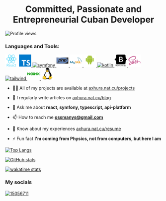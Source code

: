 <h1 align="center">Committed, Passionate and Entrepreneurial Cuban Developer</h1>

![Profile views](https://gpvc.arturio.dev/wonddark)

<h3 align="left">Languages and Tools:</h3>
<p>
<a href="https://reactjs.org/" target="_blank" rel="noreferrer"><img src="https://raw.githubusercontent.com/devicons/devicon/master/icons/react/react-original-wordmark.svg" alt="react" width="40" height="40"/></a>
<a href="https://www.typescriptlang.org/" target="_blank" rel="noreferrer"> <img src="https://raw.githubusercontent.com/devicons/devicon/master/icons/typescript/typescript-original.svg" alt="typescript" width="40" height="40"/> </a>
<a href="https://symfony.com" target="_blank" rel="noreferrer"> <img src="https://symfony.com/logos/symfony_black_03.svg" alt="symfony" width="40" height="40"/> </a>
<a href="https://www.php.net" target="_blank" rel="noreferrer"> <img src="https://raw.githubusercontent.com/devicons/devicon/master/icons/php/php-original.svg" alt="php" width="40" height="40"/> </a>
<a href="https://www.mysql.com/" target="_blank" rel="noreferrer"> <img src="https://raw.githubusercontent.com/devicons/devicon/master/icons/mysql/mysql-original-wordmark.svg" alt="mysql" width="40" height="40"/> </a>
<a href="https://developer.android.com" target="_blank" rel="noreferrer"> <img src="https://raw.githubusercontent.com/devicons/devicon/master/icons/android/android-original-wordmark.svg" alt="android" width="40" height="40"/> </a>
<a href="https://kotlinlang.org" target="_blank" rel="noreferrer"> <img src="https://www.vectorlogo.zone/logos/kotlinlang/kotlinlang-icon.svg" alt="kotlin" width="40" height="40"/> </a>
<a href="https://getbootstrap.com" target="_blank" rel="noreferrer"> <img src="https://raw.githubusercontent.com/devicons/devicon/master/icons/bootstrap/bootstrap-plain-wordmark.svg" alt="bootstrap" width="40" height="40"/> </a>
<a href="https://sass-lang.com" target="_blank" rel="noreferrer"> <img src="https://raw.githubusercontent.com/devicons/devicon/master/icons/sass/sass-original.svg" alt="sass" width="40" height="40"/> </a>
<a href="https://tailwindcss.com/" target="_blank" rel="noreferrer"> <img src="https://www.vectorlogo.zone/logos/tailwindcss/tailwindcss-icon.svg" alt="tailwind" width="40" height="40"/> </a>
<a href="https://www.nginx.com" target="_blank" rel="noreferrer"> <img src="https://raw.githubusercontent.com/devicons/devicon/master/icons/nginx/nginx-original.svg" alt="nginx" width="40" height="40"/> </a>
<a href="https://www.linux.org/" target="_blank" rel="noreferrer"> <img src="https://raw.githubusercontent.com/devicons/devicon/master/icons/linux/linux-original.svg" alt="linux" width="40" height="40"/> </a>
</p>

- 👨‍💻 All of my projects are available
  at [axhura.nat.cu/projects](https://axhura.nat.cu/projects)

- 📝 I regularly write articles
  on [axhura.nat.cu/blog](https://axhura.nat.cu/blog)

- 💬 Ask me about **react, symfony, typescript, api-platform**

- 📫 How to reach me **ossmanys@gmail.com**

- 📄 Know about my
  experiences [axhura.nat.cu/resume](https://axhura.nat.cu/resume)

- ⚡ Fun fact **I'm coming from Physics, not from computers, but here I am**

[![Top Langs](https://github-readme-stats.vercel.app/api/top-langs/?username=wonddark&show_icons=true&theme=github_dark&locale=en&layout=compact)](https://github.com/anuraghazra/github-readme-stats)

[![GitHub stats](https://github-readme-stats.vercel.app/api?username=wonddark&show_icons=true&theme=github_dark)](https://github.com/anuraghazra/github-readme-stats)

[![wakatime stats](https://github-readme-stats.vercel.app/api/wakatime?username=wonddark&theme=github_dark)](https://github.com/anuraghazra/github-readme-stats)

<h3>My socials</h3>

<a href="https://stackoverflow.com/users/15056711" target="blank"><img align="center" src="https://raw.githubusercontent.com/rahuldkjain/github-profile-readme-generator/master/src/images/icons/Social/stack-overflow.svg" alt="15056711" height="30" width="40" /></a>
